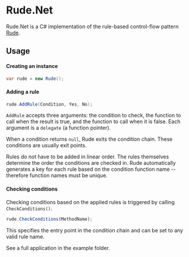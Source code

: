 # Rude.Net
Rude.Net is a C# implementation of the rule-based control-flow pattern [Rude](https://github.com/kaisersparpick/Rude).


## Usage

#### Creating an instance
```cs
var rude = new Rude();
```

#### Adding a rule

```cs
rude.AddRule(Condition, Yes, No);
```

`AddRule` accepts three arguments: the condition to check, the function to call when the result is true, and the function to call when it is false. Each argument is a `delegate` (a function pointer).

When a condition returns `null`, Rude exits the condition chain. These conditions are usually exit points.

Rules do not have to be added in linear order. The rules themselves determine the order the conditions are checked in. 
Rude automatically generates a key for each rule based on the condition function name -- therefore function names must be unique. 

#### Checking conditions

Checking conditions based on the applied rules is triggered by calling `CheckConditions()`.

```js
rude.CheckConditions(MethodName);
```

This specifies the entry point in the condition chain and can be set to any valid rule name.

See a full application in the example folder.
